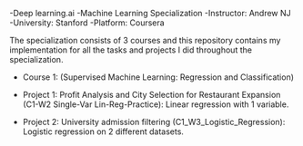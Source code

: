 -Deep learning.ai 
-Machine Learning Specialization 
-Instructor: Andrew NJ 
-University: Stanford 
-Platform: Coursera 

The specialization consists of 3 courses and this repository contains my implementation for all the tasks and projects I did throughout the specialization.

- Course 1: (Supervised Machine Learning: Regression and Classification)

- Project 1: Profit Analysis and City Selection for Restaurant Expansion (C1-W2 Single-Var Lin-Reg-Practice): 
  Linear regression with 1 variable.
  

- Project 2: University admission filtering (C1_W3_Logistic_Regression):
  Logistic regression on 2 different datasets.
